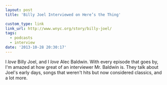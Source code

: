 ```yaml
---
layout: post
title: 'Billy Joel Interviewed on Here’s the Thing'

custom_type: link
link_url: http://www.wnyc.org/story/billy-joel/
tags:
  - podcasts
  - interview
date: '2013-10-28 20:30:17'
---
```

I *love* Billy Joel, and I *love* Alec Baldwin. With every episode that goes by, I'm amazed at how great of an interviewer Mr. Baldwin is. They talk about Joel's early days, songs that weren't hits but now considered classics, and a lot more.
